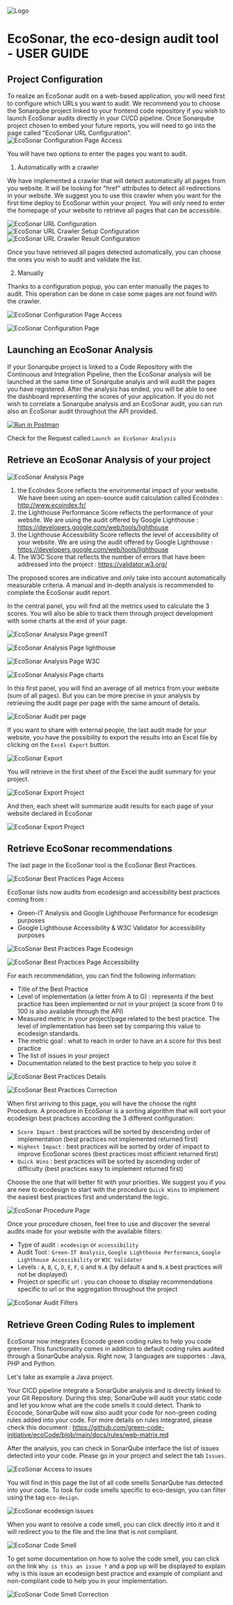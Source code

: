 ![Logo](./images/ecosonar-logo.webp)

# EcoSonar, the eco-design audit tool - USER GUIDE

## Project Configuration

To realize an EcoSonar audit on a web-based application, you will need first to configure which URLs you want to audit.
We recommend you to choose the Sonarqube project linked to your frontend code repository if you wish to launch EcoSonar audits directly in your CI/CD pipeline.
Once Sonarqube project chosen to embed your future reports, you will need to go into the page called "EcoSonar URL Configuration".
![EcoSonar Configuration Page Access](./images/ecosonar-configuration-page.webp)

You will have two options to enter the pages you want to audit.

1. Automatically with a crawler

We have implemented a crawler that will detect automatically all pages from you website. It will be looking for "href" attributes to detect all redirections in your website. We suggest you to use this crawler when you want for the first time deploy to EcoSonar within your project. You will only need to enter the homepage of your website to retrieve all pages that can be accessible.

![EcoSonar URL Configuration](./images/ecosonar-url-configuration.webp)
![EcoSonar URL Crawler Setup Configuration](./images/ecosonar-url-crawler-setup.webp)
![EcoSonar URL Crawler Result Configuration](./images/ecosonar-url-crawler-result.webp)

Once you have retrieved all pages detected automatically, you can choose the ones you wish to audit and validate the list.

2. Manually

Thanks to a configuration popup, you can enter manually the pages to audit. This operation can be done in case some pages are not found with the crawler.

![EcoSonar Configuration Page Access](./images/ecosonar-add-page.webp)

![EcoSonar Configuration Page](./images/ecosonar-configure-urls.webp)

## Launching an EcoSonar Analysis

If your Sonarqube project is linked to a Code Repository with the Continuous and Integration Pipeline, then the EcoSonar analysis will be launched at the same time of Sonarqube analyis and will audit the pages you have registered. After the analysis has ended, you will be able to see the dashboard representing the scores of your application.
If you do not wish to correlate a Sonarqube analysis and an EcoSonar audit, you can run also an EcoSonar audit throughout the API provided.

[![Run in Postman](https://run.pstmn.io/button.svg)](https://app.getpostman.com/run-collection/9592977-29c7010f-0efd-4063-b76a-5b0f455b1829?action=collection%2Ffork&collection-url=entityId%3D9592977-29c7010f-0efd-4063-b76a-5b0f455b1829%26entityType%3Dcollection%26workspaceId%3Df7ed92ee-00aa-4dc1-95aa-9f7d2da44e68)

Check for the Request called `Launch an EcoSonar Analysis`

## Retrieve an EcoSonar Analysis of your project

![EcoSonar Analysis Page](./images/ecosonar-analyis-access.webp)

1. the EcoIndex Score reflects the environmental impact of your website. We have been using an open-source audit calculation called EcoIndex : http://www.ecoindex.fr/
2. the Lighthouse Performance Score reflects the performance of your website. We are using the audit offered by Google Lighthouse : https://developers.google.com/web/tools/lighthouse
3. the Lighthouse Accessibility Score reflects the level of accessibility of your website. We are using the audit offered by Google Lighthouse : https://developers.google.com/web/tools/lighthouse
4. The W3C Score that reflects the number of errors that have been addressed into the project : https://validator.w3.org/

The proposed scores are indicative and only take into account automatically measurable criteria. A manual and in-depth analysis is recommended to complete the EcoSonar audit report.

In the central panel, you will find all the metrics used to calculate the 3 scores. You will also be able to track them through project development with some charts at the end of your page.

![EcoSonar Analysis Page greenIT](./images/ecosonar-analyis-greenit.webp)

![EcoSonar Analysis Page lighthouse](./images/ecosonar-analyis-lighthouse.webp)

![EcoSonar Analysis Page W3C](./images/ecosonar-analysis-w3c.webp)

![EcoSonar Analysis Page charts](./images/ecosonar-analyis-charts.webp)


In this first panel, you will find an average of all metrics from your website (sum of all pages). But you can be more precise in your analysis by retrieving the audit page per page with the same amount of details.

![EcoSonar Audit per page](./images/ecosonar-audit-per-page.webp)

If you want to share with external people, the last audit made for your website, you have the possibility to export the results into an Excel file by clicking on the `Excel Export` button.

![EcoSonar Export](./images/ecosonar-export.webp)

You will retrieve in the first sheet of the Excel the audit summary for your project.

![EcoSonar Export Project](./images/ecosonar-export-project.webp)

And then, each sheet will summarize audit results for each page of your website declared in EcoSonar

![EcoSonar Export Project](./images/ecosonar-export-url.webp)

## Retrieve EcoSonar recommendations 

The last page in the EcoSonar tool is the EcoSonar Best Practices.

![EcoSonar Best Practices Page Access](./images/ecosonar-best-practices-access.webp)

EcoSonar lists now audits from ecodesign and accessibility best practices coming from :
- Green-IT Analysis and Google Lighthouse Performance for ecodesign purposes
- Google Lighthouse Accessibility & W3C Validator for accessibility purposes

![EcoSonar Best Practices Page Ecodesign](./images/ecosonar-best-practices.webp)

![EcoSonar Best Practices Page Accessibility](./images/ecosonar-best-practices-accessibility.webp)

For each recommendation, you can find the following information:
- Title of the Best Practice
- Level of implementation (a letter from A to G) : represents if the best practice has been implemented or not in your project (a score from 0 to 100 is also available through the API)
- Measured metric in your project/page related to the best practice. The level of implementation has been set by comparing this value to ecodesign standards.
- The metric goal : what to reach in order to have an `A` score for this best practice
- The list of issues in your project
- Documentation related to the best practice to help you solve it

![EcoSonar Best Practices Details](./images/ecosonar-details-best-practices.webp)

![EcoSonar Best Practices Correction](./images/ecosonar-best-practices-correction.webp)

When first arriving to this page, you will have the choose the right Procedure.
A procedure in EcoSonar is a sorting algorithm that will sort your ecodesign best practices according the 3 different configuration:
- `Score Impact` : best practices will be sorted by descending order of implementation (best practices not implemented returned first)
- `Highest Impact` : best practices will be sorted by order of impact to improve EcoSonar scores (best practices most efficient returned first)
- `Quick Wins` : best practices will be sorted by ascending order of difficulty (best practices easy to implement returned first)

Choose the one that will better fit with your priorities. We suggest you if you are new to ecodesign to start with the procedure `Quick Wins` to implement the easiest best practices first and understand the logic.

![EcoSonar Procedure Page](./images/ecosonar-procedure-page.webp)

Once your procedure chosen, feel free to use and discover the several audits made for your website with the available filters:
- Type of audit : `ecodesign` or `accessibility`
- Audit Tool : `Green-IT Analysis`, `Google Lighthouse Performance`, `Google Lighthouse Accessibility` or `W3C Validator`
- Levels : `A`, `B`, `C`, `D`, `E`, `F`, `G` and `N.A` (by default `A` and `N.A` best practices will not be displayed)
- Project or specific url : you can choose to display recommendations specific to url or the aggregation throughout the project

![EcoSonar Audit Filters](./images/ecosonar-audit-filters.webp)

## Retrieve Green Coding Rules to implement

EcoSonar now integrates Ecocode green coding rules to help you code greener. This functionality comes in addition to default coding rules audited through a SonarQube analysis. Right now, 3 languages are supportes : Java, PHP and Python.

Let's take as example a Java project.

Your CICD pipeline integrate a SonarQube analysis and is directly linked to your Git Repository. During this step, SonarQube will audit your static code and let you know what are the code smells it could detect. Thank to Ecocode, SonarQube will now also audit your code for non-green coding rules added into your code. For more details on rules integrated, please check this document : https://github.com/green-code-initiative/ecoCode/blob/main/docs/rules/web-matrix.md

After the analysis, you can check in SonarQube interface the list of issues detected into your code. Please go in your project and select the tab `Issues`.

![EcoSonar Access to issues](./images/ecosonar-issues.webp)

You will find in this page the list of all code smells SonarQube has detected into your code. To look for code smells specific to eco-design, you can filter using the tag `eco-design`.

![EcoSonar ecodesign issues](./images/ecosonar-ecodesign-issues.webp)

When you want to resolve a code smell, you can click directly into it and it will redirect you to the file and the line that is not compliant.

![EcoSonar Code Smell](./images/ecosonar-code-smell.webp)

To get some documentation on how to solve the code smell, you can click on the link `Why is this an issue ?` and a pop up will be displayed to explain why is this issue an ecodesign best practice and example of compliant and non-compliant code to help you in your implementation.

![EcoSonar Code Smell Correction](./images/ecosonar-code-smell-correction.webp)